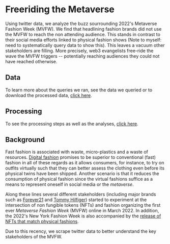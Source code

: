 # Freeriding the Metaverse

Using twitter data, we analyze the buzz sourrounding 2022's Metaverse Fashion Week (MVFW). We find that headlining fashion brands did not use the MVFW to reach the non attending audience. This stands in contrast to their social media efforts linked to physical fashion shows (Note to myself: need to systematically query data to show this). This leaves a vacuum other stakeholders are filling. More precisely, web3 evangelists free-ride the wave the MVFW triggers -- potentially reaching audiences they could not have reached otherwise. 

## Data
To learn more about the queries we ran, see the data we queried or to download the processed data, [click here](https://github.com/Howquez/mvfw/tree/main/data).

## Processing
To see the processing steps as well as the analyses, [click here](https://github.com/Howquez/mvfw/tree/main/R).

## Background
Fast fashion is associated with waste, micro-plastics and a waste of resources. [Digital fashion](https://www.netflix.com/watch/81197117) promises to be superior to conventional (fast) fashion in all of these regards as it allows consumers, for instance, to 
try on outfits virtually such that they can better assess the clothing even before its physical twins have been shipped. Another scenario is that it reduces the consumption of physical fashion since the virtual fashions suffice as a means to represent oneself in social media or the _metaverse_.

Along these lines several different stakeholders (including major brands such as [Forever21](https://twitter.com/Forever21/status/1507729045823234056) and [Tommy Hilfiger](https://twitter.com/TommyHilfiger/status/1507025541945245708)) started to experiment at the intersection of non fungible tokens (NFTs) and fashion organizing the first ever _Metaverse Fashion Week_ (MVFW) online in March 2022. In addition, the 2022's New York Fashion Week is also accompanied by the [release of NFTs that match physical fashions](https://www.forbes.com/sites/yolarobert1/2022/09/10/alo-yoga-debuts-its-first-ready-to-wear-collection-with-a-limited-edition-nft-at-new-york-fashion-week/).

Due to this recency, we scrape twitter data to better understand the key stakeholders of the MVFW.